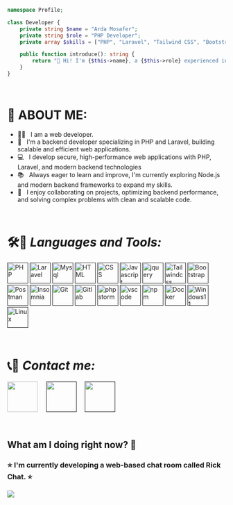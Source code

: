 ```PHP
namespace Profile;

class Developer {
    private string $name = "Arda Mosafer";
    private string $role = "PHP Developer";
    private array $skills = ["PHP", "Laravel", "Tailwind CSS", "Bootstrap", "Javascript"];

    public function introduce(): string {
        return "👋 Hi! I'm {$this->name}, a {$this->role} experienced in " . implode(", ", $this->skills) . " 🚀";
    }
}

```

<br/>

# 👻 ABOUT ME:

- 👨‍💻 &nbsp; I am a web developer.
- 🚀 &nbsp; I'm a backend developer specializing in PHP and Laravel, building scalable and efficient web applications.
- 💻 &nbsp; I develop secure, high-performance web applications with PHP, Laravel, and modern backend technologies
- 📚 &nbsp; Always eager to learn and improve, I'm currently exploring Node.js and modern backend frameworks to expand my skills.
- 🤝 &nbsp; I enjoy collaborating on projects, optimizing backend performance, and solving complex problems with clean and scalable code.

<br/>

# 🛠🧱 ***Languages and Tools:***

<p align="left">
    <a href="" target="_blank" rel="noreferrer"><img src="https://cdn.jsdelivr.net/gh/devicons/devicon@latest/icons/php/php-original.svg" width="48" height="48" alt="PHP" /></a>
    <a href="" target="_blank" rel="noreferrer"><img src="https://cdn.jsdelivr.net/gh/devicons/devicon@latest/icons/laravel/laravel-original.svg" width="48" height="48" alt="Laravel" /></a>
    <a href="" target="_blank" rel="noreferrer"><img src="https://cdn.jsdelivr.net/gh/devicons/devicon@latest/icons/mysql/mysql-original.svg" width="48" height="48" alt="Mysql" /></a>
    <a href="" target="_blank" rel="noreferrer"><img src="https://cdn.jsdelivr.net/gh/devicons/devicon@latest/icons/html5/html5-original.svg" width="48" height="48" alt="HTML" /></a>
    <a href="" target="_blank" rel="noreferrer"><img src="https://cdn.jsdelivr.net/gh/devicons/devicon@latest/icons/css3/css3-original.svg" width="48" height="48" alt="CSS" /></a>
    <a href="" target="_blank" rel="noreferrer"><img src="https://cdn.jsdelivr.net/gh/devicons/devicon@latest/icons/javascript/javascript-plain.svg" width="48" height="48" alt="Javascript" /></a>
    <a href="" target="_blank" rel="noreferrer"><img src="https://cdn.jsdelivr.net/gh/devicons/devicon@latest/icons/jquery/jquery-original.svg" width="48" height="48" alt="jquery" /></a>
    <a href="" target="_blank" rel="noreferrer"><img src="https://cdn.jsdelivr.net/gh/devicons/devicon@latest/icons/tailwindcss/tailwindcss-original.svg" width="48" height="48" alt="Tailwindcss" /></a>
    <a href="" target="_blank" rel="noreferrer"><img src="https://cdn.jsdelivr.net/gh/devicons/devicon@latest/icons/bootstrap/bootstrap-original.svg" width="48" height="48" alt="Bootstrap" /></a>
    <a href="" target="_blank" rel="noreferrer"><img src="https://cdn.jsdelivr.net/gh/devicons/devicon@latest/icons/postman/postman-original.svg" width="48" height="48" alt="Postman" /></a>
    <a href="" target="_blank" rel="noreferrer"><img src="https://cdn.jsdelivr.net/gh/devicons/devicon@latest/icons/insomnia/insomnia-original.svg" width="48" height="48" alt="Insomnia" /></a>
    <a href="" target="_blank" rel="noreferrer"><img src="https://cdn.jsdelivr.net/gh/devicons/devicon@latest/icons/git/git-original.svg" width="48" height="48" alt="Git" /></a>
    <a href="" target="_blank" rel="noreferrer"><img src="https://cdn.jsdelivr.net/gh/devicons/devicon@latest/icons/gitlab/gitlab-original.svg" width="48" height="48" alt="Gitlab" /></a>
    <a href="" target="_blank" rel="noreferrer"><img src="https://cdn.jsdelivr.net/gh/devicons/devicon@latest/icons/phpstorm/phpstorm-original.svg" width="48" height="48" alt="phpstorm" /></a>
    <a href="" target="_blank" rel="noreferrer"><img src="https://cdn.jsdelivr.net/gh/devicons/devicon@latest/icons/vscode/vscode-original.svg" width="48" height="48" alt="vscode" /></a>
    <a href="" target="_blank" rel="noreferrer"><img src="https://cdn.jsdelivr.net/gh/devicons/devicon@latest/icons/npm/npm-original-wordmark.svg" width="48" height="48" alt="npm" /></a>
    <a href="" target="_blank" rel="noreferrer"><img src="https://cdn.jsdelivr.net/gh/devicons/devicon@latest/icons/docker/docker-original.svg" width="48" height="48" alt="Docker" /></a>
    <a href="" target="_blank" rel="noreferrer"><img src="https://cdn.jsdelivr.net/gh/devicons/devicon@latest/icons/windows11/windows11-original.svg" width="48" height="48" alt="Windows11" /></a>
    <a href="" target="_blank" rel="noreferrer"><img src="https://cdn.jsdelivr.net/gh/devicons/devicon@latest/icons/linux/linux-original.svg" width="48" height="48" alt="Linux" /></a>
</p>

<br/>

# 📞📡 ***Contact me:***

<p align="left">
    <a href="https://t.me/Mosafer_001" target="_blank" rel="noreferrer"><img src="https://github.com/arda-mosafer/arda-mosafer/raw/main/icons8-telegram-94.png?raw=true" width="70" height="70" /></a>
    &nbsp; &nbsp;
    <a href="" target="_blank" rel="noreferrer"><img src="https://github.com/arda-mosafer/arda-mosafer/blob/main/icons8-github-logo-94.png?raw=true" width="70" height="70" /></a>
    &nbsp; &nbsp;
    <a href="" target="_blank" rel="noreferrer"><img src="https://github.com/arda-mosafer/arda-mosafer/blob/main/icons8-linkedin-94.png?raw=true" width="70" height="70" /></a>
</p>

<br/>

<h2>What am I doing right now? 🤔</h2>

<h3>⭐ I'm currently developing a web-based chat room called Rick Chat. ⭐</h3>


<p align="left">
    <img src="https://media.giphy.com/media/ZVik7pBtu9dNS/giphy.gif?cid=ecf05e47gu3aaj5npbzq54sz7p38yx071zaso8j6fepf3m00&ep=v1_gifs_search&rid=giphy.gif&ct=g" />
</p>

